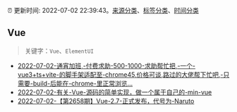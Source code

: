:alarm_clock: 更新时间: 2022-07-02 22:39:43。[来源分类](../README.md)、[标签分类](../TAGS.md)、[时间分类](../TIMELINE.md)

## Vue


> 关键字：`Vue`、`ElementUI`



- [2022-07-02-通宵加班,-付费求助-500-1000-求助帮忙把,-一个-vue3+ts+vite-的脚手架适配至-chrome45,价格可谈,路过的大佬帮下忙吧,-只需要-build-后能在-chrome-里正常浏览...](https://www.v2ex.com/t/863679) 
- [2022-07-02-有关-Vue-源码的简单实现，做一个属于自己的-min-vue](https://toutiao.io/k/37d4dui) 
- [2022-07-02-【第2658期】Vue-2.7-正式发布，代号为-Naruto](https://toutiao.io/k/3i7yfq0) 
